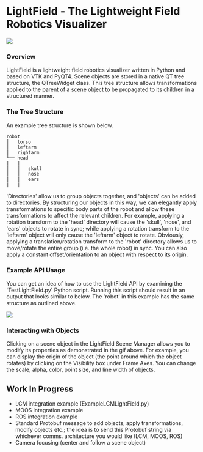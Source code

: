 # LightField - The Lightweight Field Robotics Visualizer  

![](https://github.com/nicrip/LightField/blob/master/doc/LightField2.gif)  

### Overview  
LightField is a lightweight field robotics visualizer written in Python and based on VTK and PyQT4. Scene objects are stored in a native QT tree structure, the QTreeWidget class. This tree structure allows transformations applied to the parent of a scene object to be propagated to its children in a structured manner.  

### The Tree Structure  
An example tree structure is shown below.  

```
robot  
│   torso  
│   leftarm  
|   rightarm  
└── head
|   |
│   │   skull  
│   │   nose  
|   |   ears
|   |
```

'Directories' allow us to group objects together, and 'objects' can be added to directories. By structuring our objects in this way, we can elegantly apply transformations to specific body parts of the robot and allow these transformations to affect the relevant children. For example, applying a rotation transform to the 'head' directory will cause the 'skull', 'nose', and 'ears' objects to rotate in sync; while applying a rotation transform to the 'leftarm' object will only cause the 'leftarm' object to rotate. Obviously, applying a translation/rotation transform to the 'robot' directory allows us to move/rotate the entire group (i.e. the whole robot) in sync. You can also apply a constant offset/orientation to an object with respect to its origin.

### Example API Usage  
You can get an idea of how to use the LightField API by examining the 'TestLightField.py' Python script. Running this script should result in an output that looks similar to below. The 'robot' in this example has the same structure as outlined above.  

![](https://github.com/nicrip/LightField/blob/master/doc/LightField1.gif)  

### Interacting with Objects  
Clicking on a scene object in the LightField Scene Manager allows you to modify its properties as demonstrated in the gif above. For example, you can display the origin of the object (the point around which the object rotates) by clicking on the Visibility box under Frame Axes. You can change the scale, alpha, color, point size, and line width of objects.  

## Work In Progress
  - LCM integration example (ExampleLCMLightField.py)
  - MOOS integration example
  - ROS integration example
  - Standard Protobuf message to add objects, apply transformations, modify objects etc.; the idea is to send this Protobuf string via whichever comms. architecture you would like (LCM, MOOS, ROS)
  - Camera focusing (center and follow a scene object)
